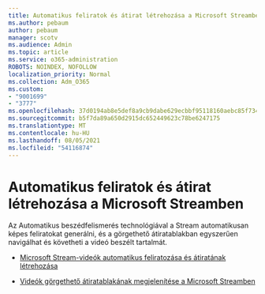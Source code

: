 ```yaml
---
title: Automatikus feliratok és átirat létrehozása a Microsoft Streamben
ms.author: pebaum
author: pebaum
manager: scotv
ms.audience: Admin
ms.topic: article
ms.service: o365-administration
ROBOTS: NOINDEX, NOFOLLOW
localization_priority: Normal
ms.collection: Adm_O365
ms.custom:
- "9001699"
- "3777"
ms.openlocfilehash: 37d0194ab8e5def8a9cb9dabe629ecbbf95118160aebc85f734a838cdc0c1893
ms.sourcegitcommit: b5f7da89a650d2915dc652449623c78be6247175
ms.translationtype: MT
ms.contentlocale: hu-HU
ms.lasthandoff: 08/05/2021
ms.locfileid: "54116874"
---
```

# <a name="generate-automatic-captions-and-a-transcript-in-microsoft-stream"></a>Automatikus feliratok és átirat létrehozása a Microsoft Streamben

Az Automatikus beszédfelismerés technológiával a Stream automatikusan képes feliratokat generálni, és a görgethető átiratablakban egyszerűen navigálhat és követheti a videó beszélt tartalmát.

- [Microsoft Stream-videók automatikus feliratozása és átiratának létrehozása](https://docs.microsoft.com/stream/portal-autogenerate-captions)

- [Videók görgethető átiratablakának megjelenítése a Microsoft Streamben](https://docs.microsoft.com/stream/portal-configure-transcript-mode)
